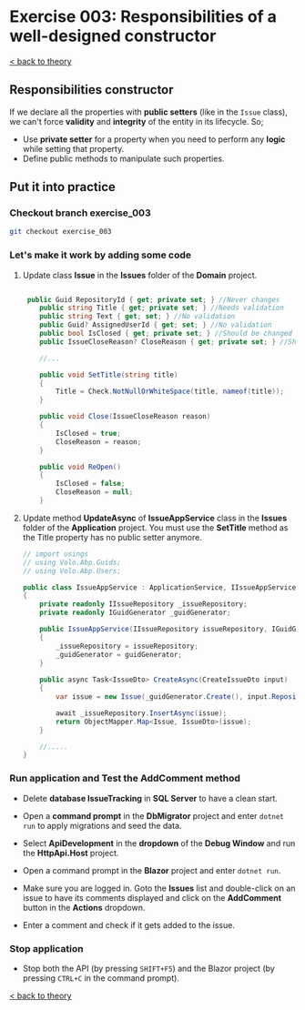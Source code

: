 # Exercise 003: Responsibilities of a well-designed constructor

[< back to theory](../docs/part3/part3-Implementation-The-Building-Blocks.md#theory_exercise_003)

## Responsibilities constructor

If we declare all the properties with **public setters** (like in the `Issue` class), we can't force **validity** and **integrity** of the entity in its lifecycle. So;

* Use **private setter** for a property when you need to perform any **logic** while setting that property.
* Define public methods to manipulate such properties.

## Put it into practice

### Checkout branch exercise_003

```bash
git checkout exercise_003
```

### Let's make it work by adding some code

1. Update class **Issue** in the **Issues** folder of the **Domain** project.

    ```csharp

     public Guid RepositoryId { get; private set; } //Never changes
        public string Title { get; private set; } //Needs validation
        public string Text { get; set; } //No validation
        public Guid? AssignedUserId { get; set; } //No validation
        public bool IsClosed { get; private set; } //Should be changed with CloseReason
        public IssueCloseReason? CloseReason { get; private set; } //Should be changed with IsClosed
    
        //...

        public void SetTitle(string title)
        {
            Title = Check.NotNullOrWhiteSpace(title, nameof(title));
        }

        public void Close(IssueCloseReason reason)
        {
            IsClosed = true;
            CloseReason = reason;
        }

        public void ReOpen()
        {
            IsClosed = false;
            CloseReason = null;
        }
    ```

2. Update method **UpdateAsync** of **IssueAppService** class in the **Issues** folder of the  **Application** project. You must use the **SetTitle** method as the Title property has no public setter anymore.

    ```csharp
    // import usings
    // using Volo.Abp.Guids;
    // using Volo.Abp.Users;

    public class IssueAppService : ApplicationService, IIssueAppService
    {
        private readonly IIssueRepository _issueRepository;
        private readonly IGuidGenerator _guidGenerator;

        public IssueAppService(IIssueRepository issueRepository, IGuidGenerator guidGenerator )
        {
            _issueRepository = issueRepository;
            _guidGenerator = guidGenerator;
        }
        
        public async Task<IssueDto> CreateAsync(CreateIssueDto input)
        {
            var issue = new Issue(_guidGenerator.Create(), input.RepositoryId, input.Title, input.Text);

            await _issueRepository.InsertAsync(issue);
            return ObjectMapper.Map<Issue, IssueDto>(issue);
        }

        //.....
    }
    ```

### Run application and Test the AddComment method

* Delete **database IssueTracking** in **SQL Server** to have a clean start.

* Open a **command prompt** in the **DbMigrator** project and enter `dotnet run` to apply migrations and seed the data.

* Select **ApiDevelopment** in the **dropdown** of the **Debug Window** and run the **HttpApi.Host** project.

* Open a command prompt in the **Blazor** project and enter `dotnet run`.

* Make sure you are logged in. Goto the **Issues** list and double-click on an issue to have its comments displayed and click on the **AddComment** button in the **Actions** dropdown.

* Enter a comment and check if it gets added to the issue.

### Stop application

* Stop both the API (by pressing `SHIFT+F5`) and the Blazor project (by pressing `CTRL+C` in the command prompt).

[< back to theory](../docs/part3/part3-Implementation-The-Building-Blocks.md#theory_exercise_003)
